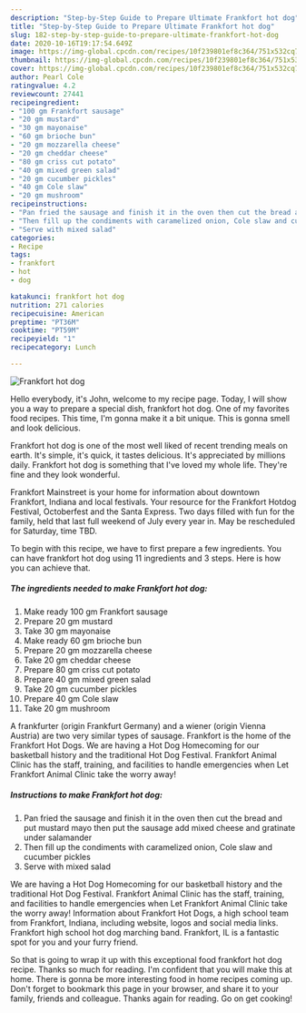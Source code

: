 ```yaml
---
description: "Step-by-Step Guide to Prepare Ultimate Frankfort hot dog"
title: "Step-by-Step Guide to Prepare Ultimate Frankfort hot dog"
slug: 182-step-by-step-guide-to-prepare-ultimate-frankfort-hot-dog
date: 2020-10-16T19:17:54.649Z
image: https://img-global.cpcdn.com/recipes/10f239801ef8c364/751x532cq70/frankfort-hot-dog-recipe-main-photo.jpg
thumbnail: https://img-global.cpcdn.com/recipes/10f239801ef8c364/751x532cq70/frankfort-hot-dog-recipe-main-photo.jpg
cover: https://img-global.cpcdn.com/recipes/10f239801ef8c364/751x532cq70/frankfort-hot-dog-recipe-main-photo.jpg
author: Pearl Cole
ratingvalue: 4.2
reviewcount: 27441
recipeingredient:
- "100 gm Frankfort sausage"
- "20 gm mustard"
- "30 gm mayonaise"
- "60 gm brioche bun"
- "20 gm mozzarella cheese"
- "20 gm cheddar cheese"
- "80 gm criss cut potato"
- "40 gm mixed green salad"
- "20 gm cucumber pickles"
- "40 gm Cole slaw"
- "20 gm mushroom"
recipeinstructions:
- "Pan fried the sausage and finish it in the oven then cut the bread and put mustard mayo then put the sausage add mixed cheese and gratinate under salamander"
- "Then fill up the condiments with caramelized onion, Cole slaw and cucumber pickles"
- "Serve with mixed salad"
categories:
- Recipe
tags:
- frankfort
- hot
- dog

katakunci: frankfort hot dog 
nutrition: 271 calories
recipecuisine: American
preptime: "PT36M"
cooktime: "PT59M"
recipeyield: "1"
recipecategory: Lunch

---
```



![Frankfort hot dog](https://img-global.cpcdn.com/recipes/10f239801ef8c364/751x532cq70/frankfort-hot-dog-recipe-main-photo.jpg)

Hello everybody, it's John, welcome to my recipe page. Today, I will show you a way to prepare a special dish, frankfort hot dog. One of my favorites food recipes. This time, I'm gonna make it a bit unique. This is gonna smell and look delicious.

Frankfort hot dog is one of the most well liked of recent trending meals on earth. It's simple, it's quick, it tastes delicious. It's appreciated by millions daily. Frankfort hot dog is something that I've loved my whole life. They're fine and they look wonderful.

Frankfort Mainstreet is your home for information about downtown Frankfort, Indiana and local festivals. Your resource for the Frankfort Hotdog Festival, Octoberfest and the Santa Express. Two days filled with fun for the family, held that last full weekend of July every year in. May be rescheduled for Saturday, time TBD.


To begin with this recipe, we have to first prepare a few ingredients. You can have frankfort hot dog using 11 ingredients and 3 steps. Here is how you can achieve that.

<!--inarticleads1-->

##### The ingredients needed to make Frankfort hot dog:

1. Make ready 100 gm Frankfort sausage
1. Prepare 20 gm mustard
1. Take 30 gm mayonaise
1. Make ready 60 gm brioche bun
1. Prepare 20 gm mozzarella cheese
1. Take 20 gm cheddar cheese
1. Prepare 80 gm criss cut potato
1. Prepare 40 gm mixed green salad
1. Take 20 gm cucumber pickles
1. Prepare 40 gm Cole slaw
1. Take 20 gm mushroom


A frankfurter (origin Frankfurt Germany) and a wiener (origin Vienna Austria) are two very similar types of sausage. Frankfort is the home of the Frankfort Hot Dogs. We are having a Hot Dog Homecoming for our basketball history and the traditional Hot Dog Festival. Frankfort Animal Clinic has the staff, training, and facilities to handle emergencies when Let Frankfort Animal Clinic take the worry away! 

<!--inarticleads2-->

##### Instructions to make Frankfort hot dog:

1. Pan fried the sausage and finish it in the oven then cut the bread and put mustard mayo then put the sausage add mixed cheese and gratinate under salamander
1. Then fill up the condiments with caramelized onion, Cole slaw and cucumber pickles
1. Serve with mixed salad


We are having a Hot Dog Homecoming for our basketball history and the traditional Hot Dog Festival. Frankfort Animal Clinic has the staff, training, and facilities to handle emergencies when Let Frankfort Animal Clinic take the worry away! Information about Frankfort Hot Dogs, a high school team from Frankfort, Indiana, including website, logos and social media links. Frankfort high school hot dog marching band. Frankfort, IL is a fantastic spot for you and your furry friend. 

So that is going to wrap it up with this exceptional food frankfort hot dog recipe. Thanks so much for reading. I'm confident that you will make this at home. There is gonna be more interesting food in home recipes coming up. Don't forget to bookmark this page in your browser, and share it to your family, friends and colleague. Thanks again for reading. Go on get cooking!
